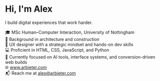 # Hi, I'm Alex
I build digital experiences that work harder.

🎓 MSc Human–Computer Interaction, University of Nottingham  
📐 Background in architecture and construction  
🧠 UX designer with a strategic mindset and hands-on dev skills  
💻 Proficient in HTML, CSS, JavaScript, and Python  
🔧 Currently focused on AI tools, interface systems, and conversion-driven web builds  
🌐 www.arbieter.com  
📬 Reach me at alex@arbieter.com

<!---
AlexanderBrady/AlexanderBrady is a ✨ special ✨ repository because its `README.md` (this file) appears on your GitHub profile.
You can click the Preview link to take a look at your changes.
--->

